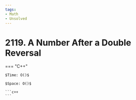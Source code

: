 ```yaml
---
tags:
- Math
- Unsolved
---
```



# 2119. A Number After a Double Reversal

=== "C++"

    $Time: O()$

    $Space: O()$

    ```c++
    ```